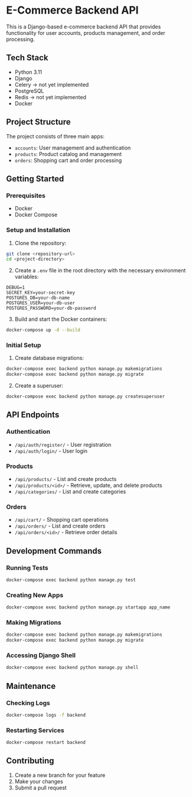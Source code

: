 # E-Commerce Backend API

This is a Django-based e-commerce backend API that provides functionality for user accounts, products management, and order processing.

## Tech Stack

- Python 3.11
- Django
- Celery -> not yet implemented
- PostgreSQL
- Redis -> not yet implemented
- Docker

## Project Structure

The project consists of three main apps:
- `accounts`: User management and authentication
- `products`: Product catalog and management
- `orders`: Shopping cart and order processing

## Getting Started

### Prerequisites

- Docker
- Docker Compose

### Setup and Installation

1. Clone the repository:
```bash
git clone <repository-url>
cd <project-directory>
```

2. Create a `.env` file in the root directory with the necessary environment variables:
```env
DEBUG=1
SECRET_KEY=your-secret-key
POSTGRES_DB=your-db-name
POSTGRES_USER=your-db-user
POSTGRES_PASSWORD=your-db-password
```

3. Build and start the Docker containers:
```bash
docker-compose up -d --build
```

### Initial Setup

1. Create database migrations:
```bash
docker-compose exec backend python manage.py makemigrations
docker-compose exec backend python manage.py migrate
```

2. Create a superuser:
```bash
docker-compose exec backend python manage.py createsuperuser
```

## API Endpoints

### Authentication
- `/api/auth/register/` - User registration
- `/api/auth/login/` - User login

### Products
- `/api/products/` - List and create products
- `/api/products/<id>/` - Retrieve, update, and delete products
- `/api/categories/` - List and create categories

### Orders
- `/api/cart/` - Shopping cart operations
- `/api/orders/` - List and create orders
- `/api/orders/<id>/` - Retrieve order details

## Development Commands

### Running Tests
```bash
docker-compose exec backend python manage.py test
```

### Creating New Apps
```bash
docker-compose exec backend python manage.py startapp app_name
```

### Making Migrations
```bash
docker-compose exec backend python manage.py makemigrations
docker-compose exec backend python manage.py migrate
```

### Accessing Django Shell
```bash
docker-compose exec backend python manage.py shell
```

## Maintenance

### Checking Logs
```bash
docker-compose logs -f backend
```

### Restarting Services
```bash
docker-compose restart backend
```

## Contributing

1. Create a new branch for your feature
2. Make your changes
3. Submit a pull request

